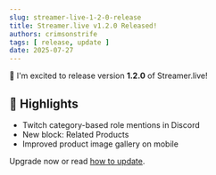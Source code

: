 ```yaml
---
slug: streamer-live-1-2-0-release
title: Streamer.live v1.2.0 Released!
authors: crimsonstrife
tags: [ release, update ]
date: 2025-07-27
---
```


<!-- truncate -->

🎉 I'm excited to release version **1.2.0** of Streamer.live!

## 🔄 Highlights

- Twitch category-based role mentions in Discord
- New block: Related Products
- Improved product image gallery on mobile

Upgrade now or read [how to update](../docs/self-updater).
